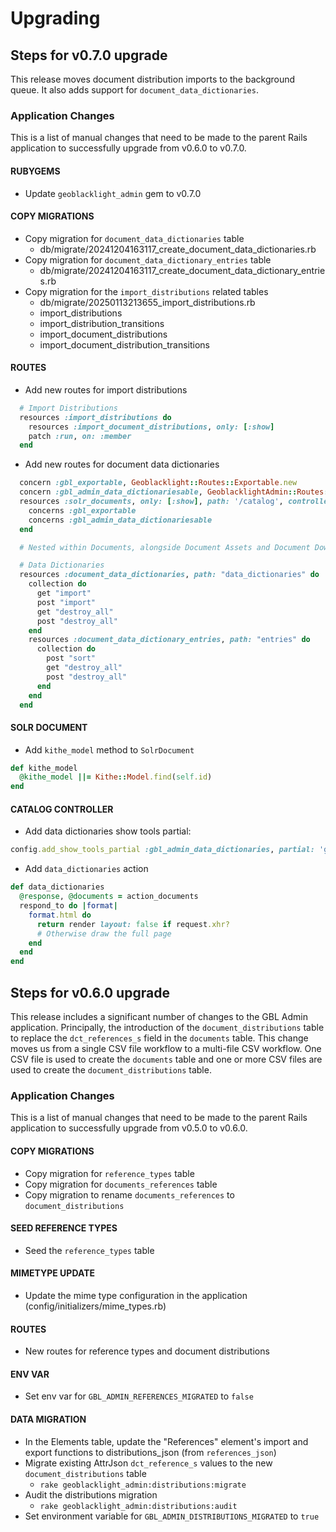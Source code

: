 # Upgrading

## Steps for v0.7.0 upgrade

This release moves document distribution imports to the background queue. It also adds support for `document_data_dictionaries`.

### Application Changes

This is a list of manual changes that need to be made to the parent Rails application to successfully upgrade from v0.6.0 to v0.7.0.

#### RUBYGEMS

* Update `geoblacklight_admin` gem to v0.7.0

#### COPY MIGRATIONS

* Copy migration for `document_data_dictionaries` table
  * db/migrate/20241204163117_create_document_data_dictionaries.rb  
* Copy migration for `document_data_dictionary_entries` table
  * db/migrate/20241204163117_create_document_data_dictionary_entries.rb
* Copy migration for the `import_distributions` related tables
  * db/migrate/20250113213655_import_distributions.rb
  * import_distributions
  * import_distribution_transitions
  * import_document_distributions
  * import_document_distribution_transitions
  

#### ROUTES

* Add new routes for import distributions

```ruby
  # Import Distributions
  resources :import_distributions do
    resources :import_document_distributions, only: [:show]
    patch :run, on: :member
  end
```

* Add new routes for document data dictionaries

```ruby
  concern :gbl_exportable, Geoblacklight::Routes::Exportable.new
  concern :gbl_admin_data_dictionariesable, GeoblacklightAdmin::Routes::DataDictionariesable.new
  resources :solr_documents, only: [:show], path: '/catalog', controller: 'catalog' do
    concerns :gbl_exportable
    concerns :gbl_admin_data_dictionariesable
  end
```

```ruby
  # Nested within Documents, alongside Document Assets and Document Downloads, etc.

  # Data Dictionaries
  resources :document_data_dictionaries, path: "data_dictionaries" do
    collection do
      get "import"
      post "import"
      get "destroy_all"
      post "destroy_all"
    end
    resources :document_data_dictionary_entries, path: "entries" do
      collection do
        post "sort"
        get "destroy_all"
        post "destroy_all"
      end
    end
  end
```

#### SOLR DOCUMENT

* Add `kithe_model` method to `SolrDocument`

```ruby
def kithe_model
  @kithe_model ||= Kithe::Model.find(self.id)
end
```

#### CATALOG CONTROLLER

* Add data dictionaries show tools partial:

```ruby
config.add_show_tools_partial :gbl_admin_data_dictionaries, partial: 'gbl_admin_data_dictionaries', if: proc { |_context, _config, options| options[:document] && options[:document]&.kithe_model&.document_data_dictionaries&.present? }
```

* Add `data_dictionaries` action

```ruby
def data_dictionaries
  @response, @documents = action_documents
  respond_to do |format|
    format.html do
      return render layout: false if request.xhr?
      # Otherwise draw the full page
    end
  end
end
```

## Steps for v0.6.0 upgrade

This release includes a significant number of changes to the GBL Admin application. Principally, the introduction of the `document_distributions` table to replace the `dct_references_s` field in the `documents` table. This change moves us from a single CSV file workflow to a multi-file CSV workflow. One CSV file is used to create the `documents` table and one or more CSV files are used to create the `document_distributions` table.

### Application Changes

This is a list of manual changes that need to be made to the parent Rails application to successfully upgrade from v0.5.0 to v0.6.0.

#### COPY MIGRATIONS

* Copy migration for `reference_types` table
* Copy migration for `documents_references` table
* Copy migration to rename `documents_references` to `document_distributions`

#### SEED REFERENCE TYPES

* Seed the `reference_types` table

#### MIMETYPE UPDATE

* Update the mime type configuration in the application (config/initializers/mime_types.rb)

#### ROUTES

* New routes for reference types and document distributions

#### ENV VAR

* Set env var for `GBL_ADMIN_REFERENCES_MIGRATED` to `false`

#### DATA MIGRATION

* In the Elements table, update the "References" element's import and export functions to distributions_json (from `references_json`)
* Migrate existing AttrJson `dct_reference_s` values to the new `document_distributions` table
  * `rake geoblacklight_admin:distributions:migrate`
* Audit the distributions migration
  * `rake geoblacklight_admin:distributions:audit`
* Set environment variable for `GBL_ADMIN_DISTRIBUTIONS_MIGRATED` to `true`
